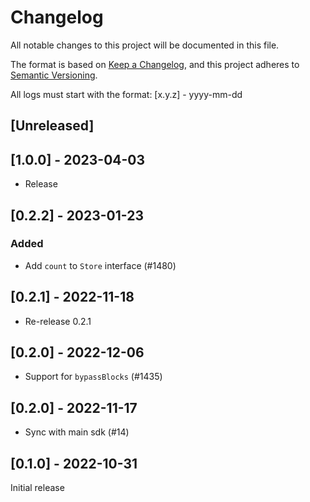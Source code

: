 # Changelog

All notable changes to this project will be documented in this file.

The format is based on [Keep a Changelog](https://keepachangelog.com/en/1.0.0/),
and this project adheres to [Semantic Versioning](https://semver.org/spec/v2.0.0.html).

All logs must start with the format: [x.y.z] - yyyy-mm-dd

## [Unreleased]

## [1.0.0] - 2023-04-03
- Release

## [0.2.2] - 2023-01-23
### Added
- Add `count` to `Store` interface (#1480)

## [0.2.1] - 2022-11-18
- Re-release 0.2.1

## [0.2.0] - 2022-12-06
- Support for `bypassBlocks` (#1435)

## [0.2.0] - 2022-11-17

- Sync with main sdk (#14)

## [0.1.0] - 2022-10-31

Initial release
